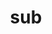 ---
category: 3-letters
denotation: null
name: sub
reference_link: https://www.etymonline.com/word/sub
root_language: null
root_name: null
title: sub
type: free
word_sums:
- respelling: sub
  sum: 'Sub + '
---